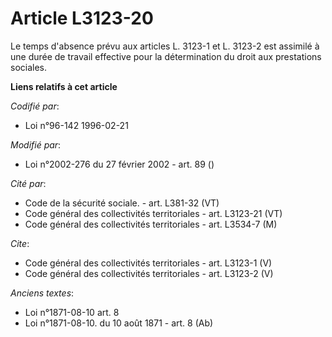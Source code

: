 # Article L3123-20

Le temps d'absence prévu aux articles L. 3123-1 et L. 3123-2 est assimilé à une durée de travail effective pour la
détermination du droit aux prestations sociales.

**Liens relatifs à cet article**

_Codifié par_:

  - Loi n°96-142 1996-02-21

_Modifié par_:

  - Loi n°2002-276 du 27 février 2002 - art. 89 ()

_Cité par_:

  - Code de la sécurité sociale. - art. L381-32 (VT)
  - Code général des collectivités territoriales - art. L3123-21 (VT)
  - Code général des collectivités territoriales - art. L3534-7 (M)

_Cite_:

  - Code général des collectivités territoriales - art. L3123-1 (V)
  - Code général des collectivités territoriales - art. L3123-2 (V)

_Anciens textes_:

  - Loi n°1871-08-10 art. 8
  - Loi n°1871-08-10. du 10 août 1871 - art. 8 (Ab)
